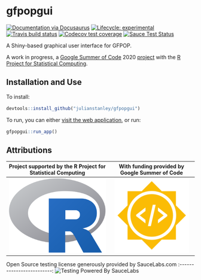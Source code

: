 # gfpopgui
  <!-- badges: start -->
  [![Documentation via Docusaurus](https://img.shields.io/badge/Documentation%20and%20Timeline-Docusaurus-blue)](https://julianstanley.github.io/gfpop-gui)
  [![Lifecycle: experimental](https://img.shields.io/badge/lifecycle-experimental-orange.svg)](https://www.tidyverse.org/lifecycle/#experimental)
   [![Travis build status](https://travis-ci.com/julianstanley/gfpop-gui.svg?branch=master)](https://travis-ci.com/julianstanley/gfpop-gui)
   [![Codecov test coverage](https://codecov.io/gh/julianstanley/gfpop-gui/branch/master/graph/badge.svg)](https://codecov.io/gh/julianstanley/gfpop-gui?branch=master)
   [![Sauce Test Status](https://saucelabs.com/buildstatus/julianstanley?dummy=unused)](https://app.saucelabs.com/u/julianstanley)
  <!-- badges: end -->


A Shiny-based graphical user interface for GFPOP.

A work in progress, a [Google Summer of Code](https://summerofcode.withgoogle.com/) 2020 [project](https://summerofcode.withgoogle.com/projects/#6502959753461760) with the [R Project for Statistical Computing](https://www.r-project.org/).

## Installation and Use

To install:
```R
devtools::install_github("julianstanley/gfpopgui")
```

To run, you can either [visit the web application](https://julianstanley.shinyapps.io/gfpopgui/), or run:

```R
gfpopgui::run_app()
```

## Attributions

Project supported by the R Project for Statistical Computing            |  With funding provided by Google Summer of Code
:-------------------------:|:-------------------------:
<img src="inst/img/rlogo.png" alt="alt text" height="200px"> |  <img src="inst/img/gsoc-icon.png" alt="alt text" height="200px">

Open Source testing license generously provided by SauceLabs.com
:-------------------------:
![Testing Powered By SauceLabs](https://saucelabs.github.io/images/opensauce/powered-by-saucelabs-badge-gray.svg?sanitize=true "Testing Powered By SauceLabs")

